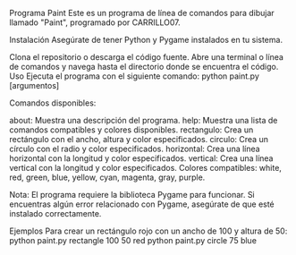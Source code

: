 Programa Paint
Este es un programa de línea de comandos para dibujar llamado "Paint", programado por CARRILLO07.

Instalación
Asegúrate de tener Python y Pygame instalados en tu sistema.

Clona el repositorio o descarga el código fuente.
Abre una terminal o línea de comandos y navega hasta el directorio donde se encuentra el código.
Uso
Ejecuta el programa con el siguiente comando:
python paint.py <comando> [argumentos]

  Comandos disponibles:

about: Muestra una descripción del programa.
help: Muestra una lista de comandos compatibles y colores disponibles.
rectangulo: Crea un rectángulo con el ancho, altura y color especificados.
circulo: Crea un círculo con el radio y color especificados.
horizontal: Crea una línea horizontal con la longitud y color especificados.
vertical: Crea una línea vertical con la longitud y color especificados.
Colores compatibles: white, red, green, blue, yellow, cyan, magenta, gray, purple.

Nota: El programa requiere la biblioteca Pygame para funcionar. Si encuentras algún error relacionado con Pygame, asegúrate de que esté instalado correctamente.

  Ejemplos
Para crear un rectángulo rojo con un ancho de 100 y altura de 50:
 python paint.py rectangle 100 50 red
 python paint.py circle 75 blue

